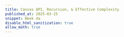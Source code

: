 ```yaml
---
title: Canvas API, Recursion, & Effective Complexity
published_at: 2025-03-25
snippet: Week 4a
disable_html_sanitization: true
allow_math: true
---
```

